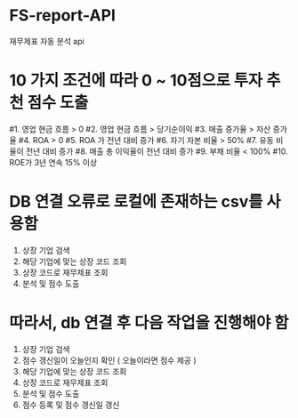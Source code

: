 # FS-report-API
재무제표 자동 분석 api

# 10 가지 조건에 따라 0 ~ 10점으로 투자 추천 점수 도출

#1. 영업 현금 흐름 > 0
#2. 영업 현금 흐름 > 당기순이익
#3. 매출 증가율 > 자산 증가율
#4. ROA > 0
#5. ROA 가 전년 대비 증가
#6. 자기 자본 비율 > 50%
#7. 유동 비율이 전년 대비 증가
#8. 매출 총 이익율이 전년 대비 증가
#9. 부채 비율 < 100%
#10. ROE가 3년 연속 15% 이상

# DB 연결 오류로 로컬에 존재하는 csv를 사용함

1. 상장 기업 검색
2. 해당 기업에 맞는 상장 코드 조회
3. 상장 코드로 재무제표 조회
4. 분석 및 점수 도출

# 따라서, db 연결 후 다음 작업을 진행해야 함

1. 상장 기업 검색
2. 점수 갱신일이 오늘인지 확인 ( 오늘이라면 점수 제공 )
3. 해당 기업에 맞는 상장 코드 조회
4. 상장 코드로 재무제표 조회
5. 분석 및 점수 도출
6. 점수 등록 및 점수 갱신일 갱신
